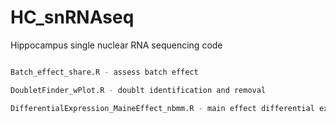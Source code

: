 # HC_snRNAseq
Hippocampus single nuclear RNA sequencing code


```Integration_harmony_HC_all_share.R - integration of 10x for 56 samples

Batch_effect_share.R - assess batch effect

DoubletFinder_wPlot.R - doublt identification and removal

DifferentialExpression_MaineEffect_nbmm.R - main effect differential expression```

